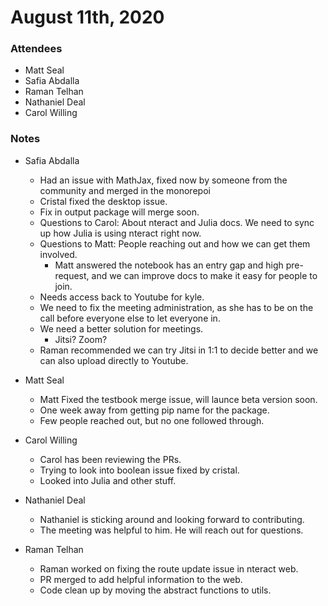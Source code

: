 # August 11th, 2020

### Attendees

- Matt Seal
- Safia Abdalla
- Raman Telhan
- Nathaniel Deal
- Carol Willing


### Notes

- Safia Abdalla
    - Had an issue with MathJax, fixed now by someone from the community and merged in the monorepoi
    - Cristal fixed the desktop issue. 
    - Fix in output package will merge soon.
    - Questions to Carol: About nteract and Julia docs. We need to sync up how Julia is using nteract right now.
    - Questions to Matt: People reaching out and how we can get them involved. 
        - Matt answered the notebook has an entry gap and high pre-request, and we can improve docs to make it easy for people to join.
    - Needs access back to Youtube for kyle.
    - We need to fix the meeting administration, as she has to be on the call before everyone else to let everyone in.
    - We need a better solution for meetings.
        - Jitsi? Zoom?
    - Raman recommended we can try Jitsi in 1:1 to decide better and we can also upload directly to Youtube.

- Matt Seal 
    - Matt Fixed the testbook merge issue, will launce beta version soon.
    - One week away from getting pip name for the package.
    - Few people reached out, but no one followed through.


- Carol Willing
    - Carol has been reviewing the PRs.
    - Trying to look into boolean issue fixed by cristal. 
    - Looked into Julia and other stuff. 

-  Nathaniel Deal
    - Nathaniel is sticking around and looking forward to contributing. 
    - The meeting was helpful to him. He will reach out for questions.

- Raman Telhan 
    - Raman worked on fixing the route update issue in nteract web.
    - PR merged to add helpful information to the web. 
    - Code clean up by moving the abstract functions to utils. 

